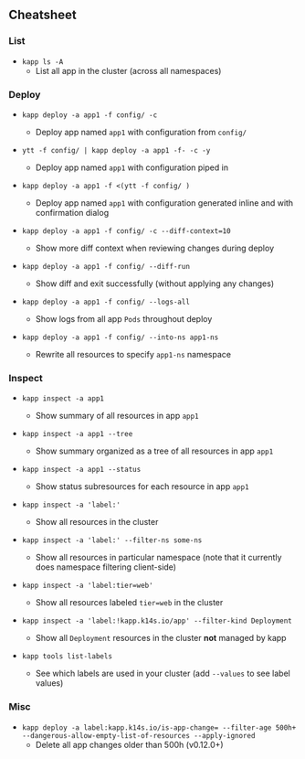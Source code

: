 ## Cheatsheet

### List

- `kapp ls -A`
  - List all app in the cluster (across all namespaces)

### Deploy

- `kapp deploy -a app1 -f config/ -c`
  - Deploy app named `app1` with configuration from `config/`

- `ytt -f config/ | kapp deploy -a app1 -f- -c -y`
  - Deploy app named `app1` with configuration piped in

- `kapp deploy -a app1 -f <(ytt -f config/ )`
  - Deploy app named `app1` with configuration generated inline and with confirmation dialog

- `kapp deploy -a app1 -f config/ -c --diff-context=10`
  - Show more diff context when reviewing changes during deploy

- `kapp deploy -a app1 -f config/ --diff-run`
  - Show diff and exit successfully (without applying any changes)

- `kapp deploy -a app1 -f config/ --logs-all`
  - Show logs from all app `Pods` throughout deploy

- `kapp deploy -a app1 -f config/ --into-ns app1-ns`
  - Rewrite all resources to specify `app1-ns` namespace

### Inspect

- `kapp inspect -a app1`
  - Show summary of all resources in app `app1`

- `kapp inspect -a app1 --tree`
  - Show summary organized as a tree of all resources in app `app1`

- `kapp inspect -a app1 --status`
  - Show status subresources for each resource in app `app1`

- `kapp inspect -a 'label:'`
  - Show all resources in the cluster

- `kapp inspect -a 'label:' --filter-ns some-ns`
  - Show all resources in particular namespace (note that it currently does namespace filtering client-side)

- `kapp inspect -a 'label:tier=web'`
  - Show all resources labeled `tier=web` in the cluster

- `kapp inspect -a 'label:!kapp.k14s.io/app' --filter-kind Deployment`
  - Show all `Deployment` resources in the cluster **not** managed by kapp

- `kapp tools list-labels`
  - See which labels are used in your cluster (add `--values` to see label values)

### Misc

- `kapp deploy -a label:kapp.k14s.io/is-app-change= --filter-age 500h+ --dangerous-allow-empty-list-of-resources --apply-ignored`
  - Delete all app changes older than 500h (v0.12.0+)
